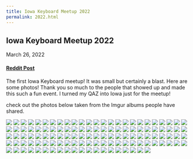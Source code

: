 ```yaml
---
title: Iowa Keyboard Meetup 2022
permalink: 2022.html
---
```


## Iowa Keyboard Meetup 2022

March 26, 2022

#### [Reddit Post](https://www.reddit.com/r/MechanicalKeyboards/comments/tqfej3/oops_my_keyboard_turned_into_iowa_iowa_keeb/)

The first Iowa Keyboard meetup! It was small but certainly a blast. Here are some photos! Thank you so much to the people that showed up and made this such a fun event. I turned my QAZ into Iowa just for the meetup!

check out the photos below taken from the Imgur albums people have shared.

![](https://i.imgur.com/gTRU4ml.jpeg)
![](https://i.imgur.com/n70XZlS.jpeg)
![](https://i.imgur.com/kzFrFKU.jpeg)
![](https://i.imgur.com/3Xo22jd.jpeg)
![](https://i.imgur.com/yagcQHQ.jpeg)
![](https://i.imgur.com/nw155w7.jpeg)
![](https://i.imgur.com/0yqGp3Q.png)
![](https://i.imgur.com/UipBuOl.jpeg)
![](https://i.imgur.com/ClBLYWM.png)
![](https://i.imgur.com/rxD2qH9.jpeg)
![](https://i.imgur.com/ggtSDpO.png)
![](https://i.imgur.com/40RhydQ.jpeg)
![](https://i.imgur.com/jl1a0AZ.jpeg)
![](https://i.imgur.com/bF3FTBA.jpeg)
![](https://i.imgur.com/hbkHdqe.jpeg)
![](https://i.imgur.com/U1cm2Ei.jpeg)
![](https://i.imgur.com/Ufjdb07.png)
![](https://i.imgur.com/ubFqV6Q.jpeg)
![](https://i.imgur.com/WaWVQwS.jpeg)
![](https://i.imgur.com/Uvm1Gq5.jpeg)
![](https://i.imgur.com/89aKQY1.jpeg)
![](https://i.imgur.com/oehwvF2.jpeg)
![](https://i.imgur.com/CT3k9Cq.jpeg)
![](https://i.imgur.com/MK5Bnq3.jpeg)
![](https://i.imgur.com/4BQfZ7o.jpeg)
![](https://i.imgur.com/iF6ljzo.jpeg)
![](https://i.imgur.com/XROHwKp.jpeg)
![](https://i.imgur.com/FszRT1z.jpeg)
![](https://i.imgur.com/Uzr99fO.jpeg)
![](https://i.imgur.com/qxQ0ZjQ.jpeg)
![](https://i.imgur.com/YjuKPS7.png)
![](https://i.imgur.com/ACpV2xh.jpeg)
![](https://i.imgur.com/tTkcwe0.jpeg)
![](https://i.imgur.com/BMaCxG0.jpeg)
![](https://i.imgur.com/dJHiKtF.jpeg)
![](https://i.imgur.com/JcENm0Y.jpeg)
![](https://i.imgur.com/4oOl50b.png)
![](https://i.imgur.com/Yxo8tAq.jpeg)
![](https://i.imgur.com/9vMG83H.jpeg)
![](https://i.imgur.com/ib4a2In.png)
![](https://i.imgur.com/QJdgKjy.jpeg)
![](https://i.imgur.com/mSne6xy.jpeg)
![](https://i.imgur.com/MthxUze.jpeg)
![](https://i.imgur.com/eIWJukL.jpeg)
![](https://i.imgur.com/M3VbxpY.jpeg)
![](https://i.imgur.com/UqhH13D.jpeg)
![](https://i.imgur.com/uIRSamL.jpeg)
![](https://i.imgur.com/smNABSb.jpeg)
![](https://i.imgur.com/IP55syE.jpeg)
![](https://i.imgur.com/TK3z7qM.png)
![](https://i.imgur.com/89fUgJK.jpeg)
![](https://i.imgur.com/TcGvCXT.jpeg)
![](https://i.imgur.com/TR15DKH.jpeg)
![](https://i.imgur.com/cimeKPo.png)
![](https://i.imgur.com/TOFMD4C.jpeg)
![](https://i.imgur.com/rwHTyHz.jpeg)
![](https://i.imgur.com/3yQpCo6.jpeg)
![](https://i.imgur.com/TMHUeFx.jpeg)
![](https://i.imgur.com/MMwPFZs.jpeg)
![](https://i.imgur.com/YPp0xOa.jpeg)
![](https://i.imgur.com/YgcB3T3.jpeg)
![](https://i.imgur.com/PJbFfQs.jpeg)
![](https://i.imgur.com/dI4uYIA.jpeg)
![](https://i.imgur.com/2W4w7S9.jpeg)
![](https://i.imgur.com/kXA9X2i.jpeg)
![](https://i.imgur.com/Jw2eHcT.jpeg)
![](https://i.imgur.com/7wxsgdc.jpeg)
![](https://i.imgur.com/P1bZkSo.jpeg)
![](https://i.imgur.com/6tZtPSx.jpeg)
![](https://i.imgur.com/t1Ck6A3.jpeg)
![](https://i.imgur.com/h8Ua1Io.jpeg)
![](https://i.imgur.com/LEH96XA.jpeg)
![](https://i.imgur.com/5rDR26y.jpeg)
![](https://i.imgur.com/527ZNbJ.jpeg)
![](https://i.imgur.com/Etn6ubl.jpeg)
![](https://i.imgur.com/J76Fbhi.jpeg)
![](https://i.imgur.com/5UdrLNF.jpeg)
![](https://i.imgur.com/ZFcl3Se.jpeg)
![](https://i.imgur.com/Z3HAvDg.jpeg)
![](https://i.imgur.com/dVOl6q7.jpeg)
![](https://i.imgur.com/nLgvaj2.jpeg)
![](https://i.imgur.com/YzTgar7.jpeg)
![](https://i.imgur.com/bUI1bON.jpeg)
![](https://i.imgur.com/hM3X8Ov.jpeg)
![](https://i.imgur.com/t2gTQaj.jpeg)
![](https://i.imgur.com/HuCJ0iv.jpeg)
![](https://i.imgur.com/HaFZifO.jpeg)
![](https://i.imgur.com/8xkQkUN.jpeg)
![](https://i.imgur.com/5ZsWIe2.jpeg)
![](https://i.imgur.com/QgOht6w.jpeg)
![](https://i.imgur.com/cojJYfJ.jpeg)
![](https://i.imgur.com/aeXq7jE.jpeg)
![](https://i.imgur.com/nvni3HE.jpeg)
![](https://i.imgur.com/zYjUaSQ.jpeg)
![](https://i.imgur.com/OCE3Vf6.jpeg)
![](https://i.imgur.com/G3Keotg.jpeg)
![](https://i.imgur.com/qPIzVFc.jpeg)
![](https://i.imgur.com/7IyBqlV.jpeg)
![](https://i.imgur.com/EeMV7aD.jpeg)
![](https://i.imgur.com/IGjdz01.jpeg)
![](https://i.imgur.com/T9WduGG.jpeg)
![](https://i.imgur.com/dltysjT.jpeg)
![](https://i.imgur.com/nfMVXLh.jpeg)
![](https://i.imgur.com/0rMhU8o.jpeg)
![](https://i.imgur.com/cdSLrHv.jpeg)
![](https://i.imgur.com/TC0j7be.jpeg)
![](https://i.imgur.com/lCk288B.jpeg)
![](https://i.imgur.com/Y4tY3lU.jpeg)
![](https://i.imgur.com/vSDdJ1T.jpeg)
![](https://i.imgur.com/s7cpl7f.jpeg)
![](https://i.imgur.com/5g4dzpD.jpeg)
![](https://i.imgur.com/Y4i620e.jpeg)
![](https://i.imgur.com/PPjCFl6.jpeg)
![](https://i.imgur.com/JFrfLVm.jpeg)
![](https://i.imgur.com/u8Ctnkt.jpeg)
![](https://i.imgur.com/6Pl87rO.jpeg)
![](https://i.imgur.com/o1YqkyD.jpeg)
![](https://i.imgur.com/8ThL9Mf.jpeg)
![](https://i.imgur.com/YS3x7X0.jpeg)
![](https://i.imgur.com/FczK9Up.jpeg)